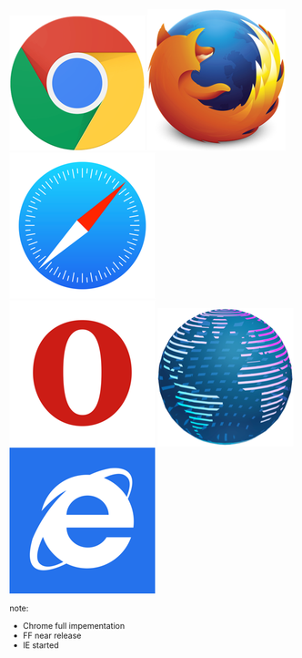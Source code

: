 ![Chrome](images/browser-chrome@1x.png)
![Firefox](images/browser-firefox@1x.png)
![Safari](images/browser-safari@1x.png)
![Opera](images/browser-opera@1x.png)
![Android](images/browser-android@1x.png)
![Explorer](images/browser-explorer@1x.png)

note:

- Chrome full impementation
- FF near release
- IE started
